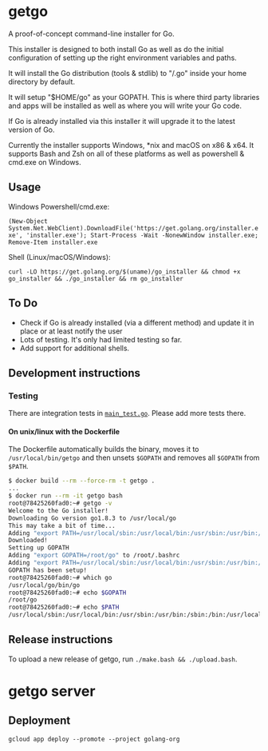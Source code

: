 # getgo

A proof-of-concept command-line installer for Go.

This installer is designed to both install Go as well as do the initial configuration
of setting up the right environment variables and paths.

It will install the Go distribution (tools & stdlib) to "/.go" inside your home directory by default.

It will setup "$HOME/go" as your GOPATH.
This is where third party libraries and apps will be installed as well as where you will write your Go code.

If Go is already installed via this installer it will upgrade it to the latest version of Go.

Currently the installer supports Windows, \*nix and macOS on x86 & x64.
It supports Bash and Zsh on all of these platforms as well as powershell & cmd.exe on Windows.

## Usage

Windows Powershell/cmd.exe:

`(New-Object System.Net.WebClient).DownloadFile('https://get.golang.org/installer.exe', 'installer.exe'); Start-Process -Wait -NonewWindow installer.exe; Remove-Item installer.exe`

Shell (Linux/macOS/Windows):

`curl -LO https://get.golang.org/$(uname)/go_installer && chmod +x go_installer && ./go_installer && rm go_installer`

## To Do

* Check if Go is already installed (via a different method) and update it in place or at least notify the user
* Lots of testing. It's only had limited testing so far.
* Add support for additional shells.

## Development instructions

### Testing

There are integration tests in [`main_test.go`](main_test.go). Please add more
tests there.

#### On unix/linux with the Dockerfile

The Dockerfile automatically builds the binary, moves it to
`/usr/local/bin/getgo` and then unsets `$GOPATH` and removes all `$GOPATH` from
`$PATH`.

```bash
$ docker build --rm --force-rm -t getgo .
...
$ docker run --rm -it getgo bash
root@78425260fad0:~# getgo -v
Welcome to the Go installer!
Downloading Go version go1.8.3 to /usr/local/go
This may take a bit of time...
Adding "export PATH=/usr/local/sbin:/usr/local/bin:/usr/sbin:/usr/bin:/sbin:/bin:/usr/local/go/bin" to /root/.bashrc
Downloaded!
Setting up GOPATH
Adding "export GOPATH=/root/go" to /root/.bashrc
Adding "export PATH=/usr/local/sbin:/usr/local/bin:/usr/sbin:/usr/bin:/sbin:/bin:/usr/local/go/bin:/root/go/bin" to /root/.bashrc
GOPATH has been setup!
root@78425260fad0:~# which go
/usr/local/go/bin/go
root@78425260fad0:~# echo $GOPATH
/root/go
root@78425260fad0:~# echo $PATH
/usr/local/sbin:/usr/local/bin:/usr/sbin:/usr/bin:/sbin:/bin:/usr/local/go/bin:/root/go/bin
```

## Release instructions

To upload a new release of getgo, run `./make.bash && ./upload.bash`.
# getgo server

## Deployment

```
gcloud app deploy --promote --project golang-org
```
